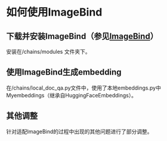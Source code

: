 # 如何使用ImageBind
## 下载并安装ImageBind（参见[ImageBind](https://github.com/facebookresearch/ImageBind)）
安装在/chains/modules 文件夹下。
## 使用ImageBind生成embedding
在/chains/local_doc_qa.py文件中，使用了本地embeddings.py中Myembeddings（继承自HuggingFaceEmbeddings）。
## 其他调整
针对适配ImageBind的过程中出现的其他问题进行了部分调整。